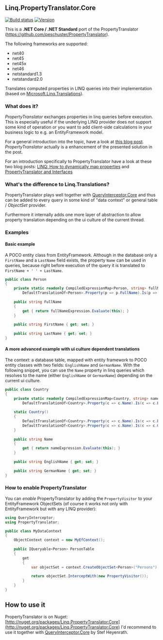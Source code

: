 ## Linq.PropertyTranslator.Core

[![Build status](https://ci.appveyor.com/api/projects/status/u6qabmbi56bf4nhi?svg=true)](https://ci.appveyor.com/project/StefH/linq-propertytranslator-core)
[![Version](https://img.shields.io/nuget/v/Linq.PropertyTranslator.Core.svg)](https://www.nuget.org/packages/Linq.PropertyTranslator.Core)

This is a **.NET Core / .NET Standard** port of the PropertyTranslator (https://github.com/peschuster/PropertyTranslator).

The following frameworks are supported:
- net40
- net45
- net45x
- net46
- netstandard1.3
- netstandard2.0

Translates computed properties in LINQ queries into their implementation (based on [Microsoft.Linq.Translations](https://github.com/damieng/Linq.Translations)). 

### What does it?

*PropertyTranslator* exchanges properties in linq queries before execution. This is especially useful if the underlying LINQ provider does not support some kind of operation or you want to add client-side calculations in your business logic to e.g. an EntityFramework model.

For a general introduction into the topic, have a look at [this blog post](http://damieng.com/blog/2009/06/24/client-side-properties-and-any-remote-linq-provider). *PropertyTranslator* actually is a enhancement of the presented solution in the post.

For an introduction specifically to PropertyTranslator have a look at these two blog posts: [LINQ: How to dynamically map properties](http://www.peschuster.de/2012/03/linq-how-to-dynamically-map-properties/) and [PropertyTranslator and Interfaces](http://www.peschuster.de/2012/03/propertytranslator-and-interfaces/)

### What's the difference to Linq.Translations?

PropertyTranslator plays well together with [QueryInterceptor.Core](https://github.com/stefh/QueryInterceptor.Core) and thus can be added to every query in some kind of "data context" or general table / *ObjectSet* provider.

Furthermore it internally adds one more layer of abstraction to allow property translation depending on the ui culture of the current thread.

### Examples

#### Basic example

A POCO entity class from EntityFramework. Although in the database only a `FirstName` and a `LastName` field exists, the property `Name` can be used in queries, because right before execution of the query it is translated to `FirstName + ' ' + LastName`.
``` c#
public class Person
{
    private static readonly CompiledExpressionMap<Person, string> fullNameExpression = 
        DefaultTranslationOf<Person>.Property(p => p.FullName).Is(p => p.FirstName + " " + p.LastName);
    	    
    public string FullName
    {
        get { return fullNameExpression.Evaluate(this); }
    }
    	
    public string FirstName { get; set; }
    	
    public string LastName { get; set; }    	
}
```

#### A more advanced example with ui culture dependent translations

The context: a database table, mapped with entity framework to POCO entity classes with two fields: `EnglishName` and `GermanName`. With the following snippet, you can use the `Name` property in linq queries which resolves to the name (either `EnglishName` or `GermanName`) depending on the current ui culture.
``` c#
public class Country
{
    private static readonly CompiledExpressionMap<Country, string> nameExpression = 
    	DefaultTranslationOf<Country>.Property(c => c.Name).Is(c => c.EnglishName);
    	
    static Country()
    {
    	DefaultTranslationOf<Country>.Property(c => c.Name).Is(c => c.EnglishName, 'en');
    	DefaultTranslationOf<Country>.Property(c => c.Name).Is(c => c.GermanName, 'de');
    }    	
    	
    public string Name
    {
    	get { return nameExpression.Evaluate(this); }
    }
    	
    public string EnglishName { get; set; }
    	
    public string GermanName { get; set; }    	
}
```

### How to enable PropertyTranslator

You can *enable* PropertyTranslator by adding the `PropertyVisitor` to your EntityFramework ObjectSets (of course it works not only with EntityFramework but with any LINQ provider):
``` c#
using QueryInterceptor;
using PropertyTranslator;

public class MyDataContext
{
    ObjectContext context = new MyEfContext();
        
    public IQueryable<Person> PersonTable
    {
        get
        {
            var objectSet = context.CreateObjectSet<Person>("Persons");
                
            return objectSet.InterceptWith(new PropertyVisitor());
        }
    }
}
``` 

## How to use it
PropertyTranslator is on Nuget: [http://nuget.org/packages/Linq.PropertyTranslator.Core](http://nuget.org/packages/Linq.PropertyTranslator.Core)
I'd recommend to use it together with [QueryInterceptor.Core](http://nuget.org/packages/QueryInterceptor.Core) by Stef Heyenrath.
